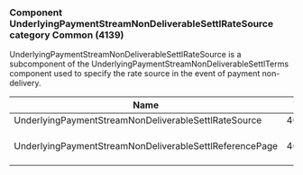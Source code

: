 ### Component UnderlyingPaymentStreamNonDeliverableSettlRateSource category Common (4139)

UnderlyingPaymentStreamNonDeliverableSettlRateSource is a subcomponent of the UnderlyingPaymentStreamNonDeliverableSettlTerms component used to specify the rate source in the event of payment non-delivery.

| Name                                                    | Tag   | Req'd | Documentation                                                                                                                            |
|---------------------------------------------------------|-------|----------|-------------------------------------------------------------------------------------------------------------------------------|
| UnderlyingPaymentStreamNonDeliverableSettlRateSource    | 40661 |       |                                                                                                                                |
| UnderlyingPaymentStreamNonDeliverableSettlReferencePage | 40824 |       | Conditionally required when UnderlyingPaymentStreamNonDeliverableSettlRateSource(40661) = 3 (ISDA Settlement Rate Option) or 99 (Other). |

